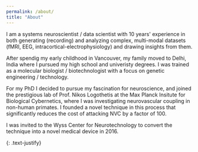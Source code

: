 ```yaml
---
permalink: /about/
title: "About"
---
```


I am a systems neuroscientist / data scientist with 10 years' experience in both generating (recording) and analyzing complex, multi-modal datasets (fMRI, EEG, intracortical-electrophysiology) and drawing insights from them.

After spendig my early childhood in Vancouver, my family moved to Delhi, India where I pursued my high school and univeristy degrees. I was trained as a molecular biologist / biotechnologist with a focus on genetic engineering / technology.

For my PhD I decided to pursue my fascination for neuroscience, and joined the prestigious lab of Prof. Nikos Logothetis at the Max Planck Insitute for Biological Cybernetics, where I was investigating neurovascular coupling in non-human primates. I founded a novel technique in this process that significantly reduces the cost of attacking NVC by a factor of 100.

I was invited to the Wyss Center for Neurotechnology to convert the technique into a novel medical device in 2016.

{: .text-justify}